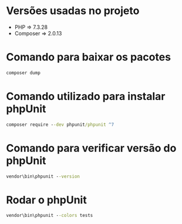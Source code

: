 # Versões usadas no projeto
- PHP => 7.3.28
- Composer => 2.0.13

# Comando para baixar os pacotes
```cmd
composer dump
```

# Comando utilizado para instalar phpUnit
```cmd
composer require --dev phpunit/phpunit ^7
```

# Comando para verificar versão do phpUnit
```cmd
vendor\bin\phpunit --version
```

# Rodar o phpUnit
```cmd
vendor\bin\phpunit --colors tests
```